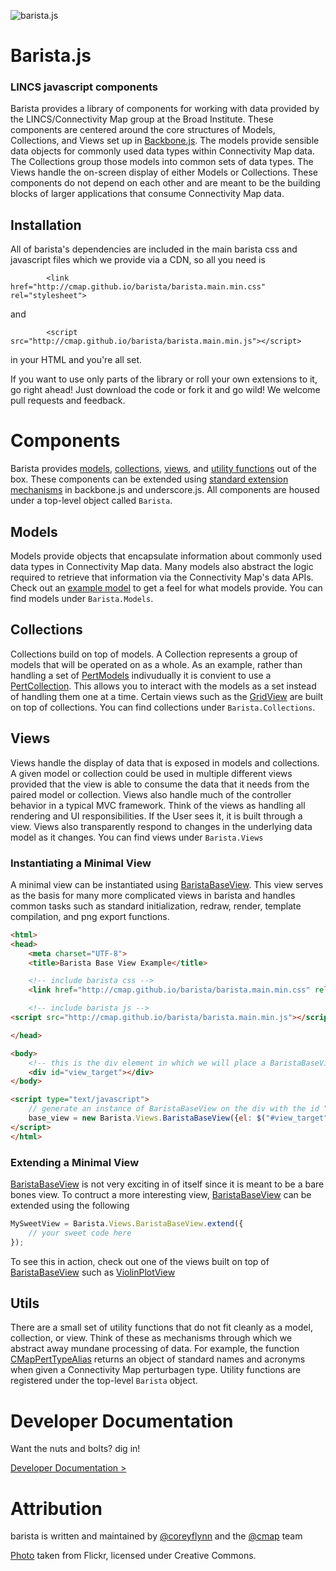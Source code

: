 ![barista.js](http://coreyflynn.github.io/Bellhop/img/cmap_broad_logo_small.png)


# **Barista.js**
### LINCS javascript components

Barista provides a library of components for working with data provided by the LINCS/Connectivity Map group at the Broad Institute.  These components are centered around the core structures of Models, Collections, and Views set up in [Backbone.js](http://backbonejs.org/ "Backbone").  The models provide sensible data objects for commonly used data types within Connectivity Map data.  The Collections group those models into common sets of data types.  The Views handle the on-screen display of either Models or Collections.  These components do not depend on each other and are meant to be the building blocks of larger applications that consume Connectivity Map data. 

## **Installation**
All of barista's dependencies are included in the main barista css and javascript files which we provide via a CDN, so all you need is

			<link href="http://cmap.github.io/barista/barista.main.min.css" rel="stylesheet">

and

			<script src="http://cmap.github.io/barista/barista.main.min.js"></script>

in your HTML and you're all set.

If you want to use only parts of the library or roll your own extensions to it, go right ahead!  Just download the code or fork it and go wild!  We welcome pull requests and feedback. 


# **Components**
Barista provides [models](#models), [collections](#collections), [views](#views), and [utility functions](#utils) out of the box.  These components can be extended using [standard extension mechanisms](http://backbonejs.org/#Model-extend "Extension") in backbone.js and underscore.js.  All components are housed under a top-level object called `Barista`.  

## **Models**
Models provide objects that encapsulate information about commonly used data types in Connectivity Map data.  Many models also abstract the logic required to retrieve that information via the Connectivity Map's data APIs. Check out an [example model](http://cmap.github.io/barista/doc/models/CellCountModel.html "Example Model") to get a feel for what models provide.  You can find models under `Barista.Models`.

## **Collections**
Collections build on top of models.  A Collection represents a group of models that will be operated on as a whole. As an example, rather than handling a set of [PertModels](http://cmap.github.io/barista/doc/models/PertModel.html "PertModel") indivudually it is convient to use a [PertCollection](http://cmap.github.io/barista/doc/collections/PertCollection.html "PertCollection").  This allows you to interact with the models as a set instead of handling them one at a time. Certain views such as the [GridView](http://cmap.github.io/barista/doc/views/GridView.html "GridView") are built on top of collections. You can find collections under `Barista.Collections`.

## **Views**
Views handle the display of data that is exposed in models and collections. A given model or collection could be used in multiple different views provided that the view is able to consume the data that it needs from the paired model or collection.  Views also handle much of the controller behavior in a typical MVC framework.  Think of the views as handling all rendering and UI responsibilities. If the User sees it, it is built through a view.  Views also transparently respond to changes in the underlying data model as it changes. You can find views under `Barista.Views`


### Instantiating a Minimal View
A minimal view can be instantiated using [BaristaBaseView](http://cmap.github.io/barista/doc/views/BaristaBaseView.html).  This view serves as the basis for
many more complicated views in barista and handles common tasks such as standard initialization, redraw, render, template compilation, and png export functions.

```html
<html>
<head>
	<meta charset="UTF-8">
	<title>Barista Base View Example</title>

	<!-- include barista css -->
	<link href="http://cmap.github.io/barista/barista.main.min.css" rel="stylesheet">

	<!-- include barista js -->
<script src="http://cmap.github.io/barista/barista.main.min.js"></script>

</head>

<body>
	<!-- this is the div element in which we will place a BaristaBaseView instance -->
	<div id="view_target"></div>
</body>

<script type="text/javascript">
	// generate an instance of BaristaBaseView on the div with the id "view_target"
	base_view = new Barista.Views.BaristaBaseView({el: $("#view_target")});
</script>
</html>
```  

### Extending a Minimal View
[BaristaBaseView](http://cmap.github.io/barista/doc/views/BaristaBaseView.html) is not very exciting in of itself since it is meant to be a bare bones view.  To contruct a more interesting view, [BaristaBaseView](http://cmap.github.io/barista/doc/views/BaristaBaseView.html) can be extended using the following

```javascript
MySweetView = Barista.Views.BaristaBaseView.extend({
	// your sweet code here 
});
```

To see this in action, check out one of the views built on top of [BaristaBaseView](http://cmap.github.io/barista/doc/views/BaristaBaseView.html) such as [ViolinPlotView](http://cmap.github.io/barista/doc/views/ViolinPlotView.html)

## **Utils**
There are a small set of utility functions that do not fit cleanly as a model, collection, or view.  Think of these as mechanisms through which we abstract away mundane processing of data.  For example, the function [CMapPertTypeAlias](http://cmap.github.io/barista/doc/utils/CMapTypeAlias.html "CMapPertTypeAlias") returns an object of standard names and acronyms when given a Connectivity Map perturbagen type.  Utility functions are registered under the top-level `Barista` object.

# **Developer Documentation**
Want the nuts and bolts? dig in!

[Developer Documentation >](http://cmap.github.io/barista/doc)

# **Attribution**
barista is written and maintained by [@coreyflynn](https://github.com/coreyflynn) and the [@cmap](https://github.com/cmap) team

[Photo](http://www.flickr.com/photos/47022937@N03/8107139495/in/photolist-dmpd8a-dmpoJE-dmpnjG-dmpmb1-dmpdsQ-dmpgNa-dmpiMQ-dmpkAC-dmpgty-dmpkmK-dmpg18-dmpmMG-dmphmv-dmph5k-dmpddy-dmpjCH-dmpe6x-dmpdF7-8WrvdG-9cZJgG-8tZWEP-aRKouX-8Ft19Q-9xA5r5-8qEsxq-94pTM7-9UeDnr-dY1qFR-arY4Td-esXQkc-9xWgCL-cjK6py-8Ekz9n-8gJxFo-a67vXm-agGJ62-e4H3Tf-e4BrVe-e4BrTH-e4BrSK-84vwCN-8TWGnZ-e2PF5t-a1Wc39-et1Nxh-esXH1c-et1EQo-esXB2v-esXsY8-esXDi4-esXuTV) taken from Flickr,
licensed under Creative Commons.
